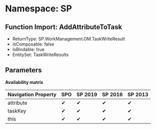 # Namespace: SP

## Function Import: AddAttributeToTask

- ReturnType: SP.WorkManagement.OM.TaskWriteResult
- IsComposable: false
- IsBindable: true
- EntitySet: TaskWriteResults

## Parameters

**Availability matrix**

Navigation Property | SPO | SP 2019 | SP 2016 | SP 2013
----------|-----|---------|---------|--------
attribute | ✔ | ✔ | ✔ | ✔
taskKey | ✔ | ✔ | ✔ | ✔
this | ✔ | ✔ | ✔ | ✔
